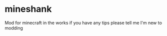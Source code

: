 mineshank
=========

Mod for minecraft in the works if you have any tips please tell me I'm new to modding